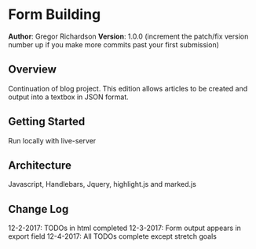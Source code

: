 # Form Building

**Author**: Gregor Richardson
**Version**: 1.0.0 (increment the patch/fix version number up if you make more commits past your first submission)

## Overview
Continuation of blog project. This edition allows articles to be created and output into a textbox in JSON format.

## Getting Started
Run locally with live-server

## Architecture
<!-- Provide a detailed description of the application design. What technologies (languages, libraries, etc) you're using, and any other relevant design information. -->
Javascript, Handlebars, Jquery, highlight.js and marked.js

## Change Log
12-2-2017: TODOs in html completed
12-3-2017: Form output appears in export field
12-4-2017: All TODOs complete except stretch goals